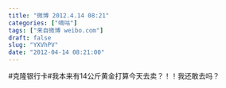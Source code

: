 ```yaml
---
title: "微博 2012.4.14 08:21"
categories: ["嘀咕"]
tags: ["来自微博 weibo.com"]
draft: false
slug: "YXVhPV"
date: "2012-04-14 08:21:00"
---
```


<p>#克隆银行卡#我本来有14公斤黄金打算今天去卖？！！我还敢去吗？ ​​​​</p>
